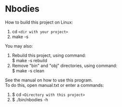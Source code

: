 # Nbodies
How to build this project on Linux:  
1. cd `<dir with your project>`  
2. make -s 

You may also:  
1. Rebuild this project, using command:  
   $ make -s rebuild
2. Remove \"bin\" and \"obj\" directories, using command:  
   $ make -s clean

See the manual on how to use this program.  
To do this, open manual.txt or enter a commands:  
1. $ cd `<Directory with this project>`  
2. $ ./bin/nbodies -h  

